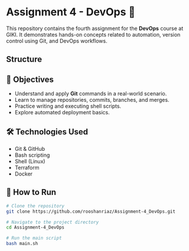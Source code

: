 # Assignment 4 - DevOps 🔧

This repository contains the fourth assignment for the **DevOps** course at GIKI. It demonstrates hands-on concepts related to automation, version control using Git, and DevOps workflows.

## Structure


## 📌 Objectives

- Understand and apply **Git** commands in a real-world scenario.
- Learn to manage repositories, commits, branches, and merges.
- Practice writing and executing shell scripts.
- Explore automated deployment basics.

## 🛠️ Technologies Used

- Git & GitHub
- Bash scripting
- Shell (Linux)
- Terraform
- Docker

## 🚀 How to Run

```bash
# Clone the repository
git clone https://github.com/rooshanriaz/Assignment-4_DevOps.git

# Navigate to the project directory
cd Assignment-4_DevOps

# Run the main script
bash main.sh



